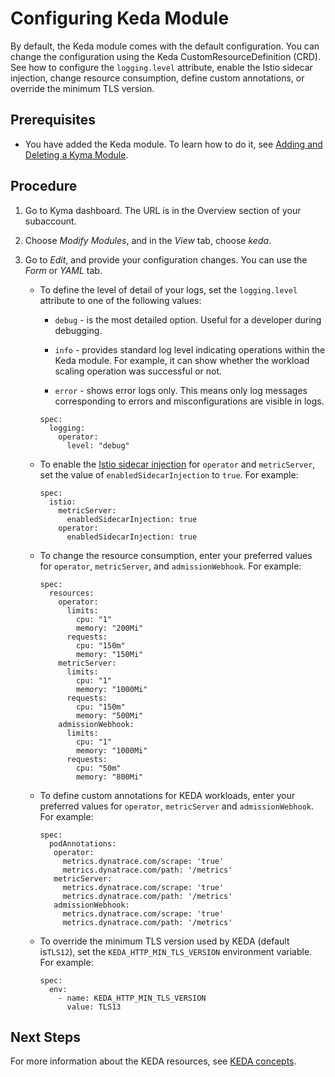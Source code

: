 <!-- loio3cc1f25be90f45aa974a11a53cf18430 -->

# Configuring Keda Module

By default, the Keda module comes with the default configuration. You can change the configuration using the Keda CustomResourceDefinition \(CRD\). See how to configure the `logging.level` attribute, enable the Istio sidecar injection, change resource consumption, define custom annotations, or override the minimum TLS version.



<a name="loio3cc1f25be90f45aa974a11a53cf18430__prereq_vjc_fws_lfc"/>

## Prerequisites

-   You have added the Keda module. To learn how to do it, see [Adding and Deleting a Kyma Module](../50-administration-and-ops/adding-and-deleting-a-kyma-module-1b548e9.md#loio1b548e9ad4744b978b8b595288b0cb5c).




## Procedure

1.  Go to Kyma dashboard. The URL is in the Overview section of your subaccount.

2.  Choose *Modify Modules*, and in the *View* tab, choose *keda*.

3.  Go to *Edit*, and provide your configuration changes. You can use the *Form* or *YAML* tab.

    -   To define the level of detail of your logs, set the `logging.level` attribute to one of the following values:

        -   `debug` - is the most detailed option. Useful for a developer during debugging.

        -   `info` - provides standard log level indicating operations within the Keda module. For example, it can show whether the workload scaling operation was successful or not.

        -   `error` - shows error logs only. This means only log messages corresponding to errors and misconfigurations are visible in logs.


        ```
        spec:
          logging:
            operator:
              level: "debug"
        ```

    -   To enable the [Istio sidecar injection](istio-sidecar-proxies-ca84edb.md) for `operator` and `metricServer`, set the value of `enabledSidecarInjection` to `true`. For example:

        ```
        spec:
          istio:
            metricServer:
              enabledSidecarInjection: true
            operator:
              enabledSidecarInjection: true
        ```

    -   To change the resource consumption, enter your preferred values for `operator`, `metricServer`, and `admissionWebhook`. For example:

        ```
        spec:
          resources:
            operator:
              limits:
                cpu: "1"
                memory: "200Mi"
              requests:
                cpu: "150m"
                memory: "150Mi"
            metricServer:
              limits:
                cpu: "1"
                memory: "1000Mi"
              requests:
                cpu: "150m"
                memory: "500Mi"
            admissionWebhook:
              limits:
                cpu: "1"
                memory: "1000Mi"
              requests:
                cpu: "50m"
                memory: "800Mi"
        
        ```

    -   To define custom annotations for KEDA workloads, enter your preferred values for `operator`, `metricServer` and `admissionWebhook`. For example:

        ```
        spec:
          podAnnotations:
           operator:
             metrics.dynatrace.com/scrape: 'true'
             metrics.dynatrace.com/path: '/metrics'
           metricServer:
             metrics.dynatrace.com/scrape: 'true'
             metrics.dynatrace.com/path: '/metrics'
           admissionWebhook:
             metrics.dynatrace.com/scrape: 'true'
             metrics.dynatrace.com/path: '/metrics'
        
        ```

    -   To override the minimum TLS version used by KEDA \(default is`TLS12`\), set the `KEDA_HTTP_MIN_TLS_VERSION` environment variable. For example:

        ```
        spec:
          env:
            - name: KEDA_HTTP_MIN_TLS_VERSION
              value: TLS13
        
        ```





<a name="loio3cc1f25be90f45aa974a11a53cf18430__postreq_cp3_5gd_ncc"/>

## Next Steps

For more information about the KEDA resources, see [KEDA concepts](https://keda.sh/docs/latest/concepts/).

